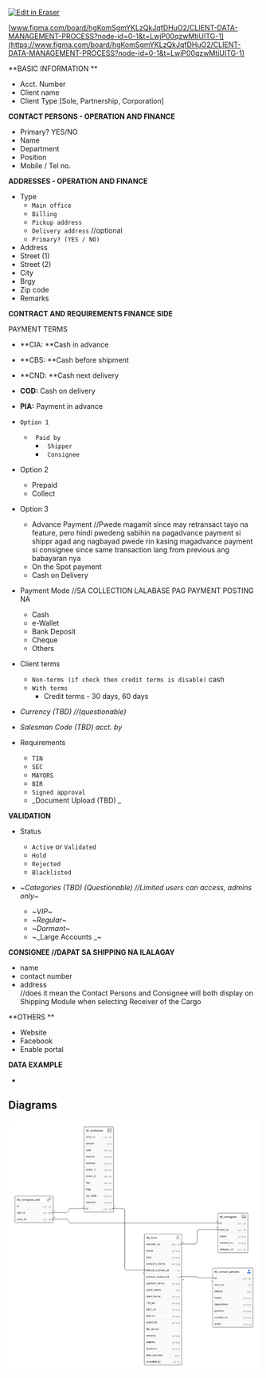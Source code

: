 <p><a target="_blank" href="https://app.eraser.io/workspace/UBo8FJwbJ6GkqIkayFCN" id="edit-in-eraser-github-link"><img alt="Edit in Eraser" src="https://firebasestorage.googleapis.com/v0/b/second-petal-295822.appspot.com/o/images%2Fgithub%2FOpen%20in%20Eraser.svg?alt=media&amp;token=968381c8-a7e7-472a-8ed6-4a6626da5501"></a></p>

  [﻿www.figma.com/board/hgKomSgmYKLzQkJqfDHuO2/CLIENT-DATA-MANAGEMENT-PROCESS?node-id=0-1&t=LwjP00qzwMtiUITG-1](https://www.figma.com/board/hgKomSgmYKLzQkJqfDHuO2/CLIENT-DATA-MANAGEMENT-PROCESS?node-id=0-1&t=LwjP00qzwMtiUITG-1) 



**BASIC INFORMATION **

- Acct. Number
- Client name
- Client Type [Sole, Partnership, Corporation]


**CONTACT PERSONS - OPERATION AND FINANCE**

- Primary? YES/NO
- Name
- Department
- Position
- Mobile / Tel no.


**ADDRESSES - OPERATION AND FINANCE**

- Type 
    - `Main office` 
    - `Billing` 
    - `Pickup address ` 
    - `Delivery address` //optional
    - `Primary? (YES / NO)` 
- Address
- Street (1)
- Street (2)
- City
- Brgy
- Zip code
- Remarks

**CONTRACT AND REQUIREMENTS  FINANCE SIDE**

PAYMENT TERMS 

- **CIA: **Cash in advance
- **CBS: **Cash before shipment
- **CND: **Cash next delivery
- **COD:** Cash on delivery
- **PIA:** Payment in advance


-  `Option 1 ` 
    - ` Paid by` 
        - ` Shipper` 
        - ` Consignee` 
- Option 2
    - Prepaid
    - Collect
- Option 3
    - Advance Payment //Pwede magamit since may retransact tayo na feature, pero hindi pwedeng sabihin na pagadvance payment si shippr agad ang nagbayad pwede rin kasing magadvance payment si consignee since same transaction lang from previous ang babayaran nya
    - On the Spot payment
    - Cash on Delivery


- Payment Mode //SA COLLECTION LALABASE PAG PAYMENT POSTING NA
    - Cash
    - e-Wallet
    - Bank Deposit
    - Cheque
    - Others


- Client terms
    - `Non-terms (if check then credit terms is disable)` cash
    - `With terms` 
        - Credit terms - 30 days, 60 days
- _Currency (TBD) //(questionable)_
- _Salesman Code (TBD) acct. by_
- Requirements 
    - `TIN` 
    - `SEC` 
    - `MAYORS` 
    - `BIR` 
    - `Signed approval`  
    - _Document Upload (TBD) _

**VALIDATION**

- Status
    - `Active` or `Validated` 
    - `Hold` 
    - `Rejected` 
    - `Blacklisted` 
 

- ~_Categories (TBD) (Questionable) //Limited users can access, admins only_~
    - ~_VIP_~
    - ~_Regular_~
    - ~_Dormant_~
    - ~_Large Accounts _~


**CONSIGNEE //DAPAT SA SHIPPING NA ILALAGAY**

- name
- contact number
- address  
//does it mean the Contact Persons and Consignee will both display on Shipping Module when selecting Receiver of the Cargo



**OTHERS **

- Website
- Facebook
- Enable portal




**DATA EXAMPLE**

- 



<!-- eraser-additional-content -->
## Diagrams
<!-- eraser-additional-files -->
<a href="/CLIENT’S DATA MANAGEMENT-entity-relationship-1.eraserdiagram" data-element-id="rhNZuuNxTKbYKYkQRwHQM"><img src="/.eraser/UBo8FJwbJ6GkqIkayFCN___sKkFHJpiYsXPcATzOBluVMUS1rx2___---diagram----298d8d532dba762600a33372522dc8bd.png" alt="" data-element-id="rhNZuuNxTKbYKYkQRwHQM" /></a>
<!-- end-eraser-additional-files -->
<!-- end-eraser-additional-content -->
<!--- Eraser file: https://app.eraser.io/workspace/UBo8FJwbJ6GkqIkayFCN --->